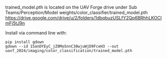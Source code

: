 trained_model.pth is located on the UAV Forge drive under 
Sub Teams/Perception/Model weights/color_classifier/trained_model.pth
https://drive.google.com/drive/u/2/folders/1dbqbuzUSLfY2Qp6BRhhLKOClmFj5tJ9n

Install via command line with:
```
pip install gdown
gdown --id 15anDYEyC_jZ0MoSnnC30wjuWjD9FceH3 --out uavf_2024/imaging/color_classification/trained_model.pth
```